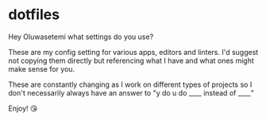 # dotfiles

Hey Oluwasetemi what settings do you use?

These are my config setting for various apps, editors and linters. I'd suggest not copying them directly but referencing what I have and what ones might make sense for you.

These are constantly changing as I work on different types of projects so I don't necessarily always have an answer to "y do u do ____ instead of ____"

Enjoy! 😘
